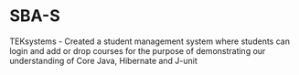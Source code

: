 # SBA-S
TEKsystems - Created a student management system where students can login and add or drop courses for the purpose of demonstrating our understanding of Core Java, Hibernate and J-unit

